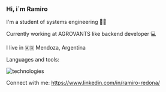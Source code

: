 ### Hi, i´m Ramiro 
I'm a student of systems engineering 👨‍🎓

Currently working at AGROVANTS like backend developer 💻

I live in 🇦🇷 Mendoza, Argentina

Languages and tools:

![technologies](https://user-images.githubusercontent.com/56373340/158002518-9e6145e9-0d94-4753-a51d-88670bcbe54f.png)


Connect with me:
https://www.linkedin.com/in/ramiro-redona/

<!--
**ramiro1998/ramiro1998** is a ✨ _special_ ✨ repository because its `README.md` (this file) appears on your GitHub profile.

Here are some ideas to get you started:
Technologies:
| Comando | Descripción |
| --- | --- |
| git status | Enumera todos los archivos nuevos o modificados |
| git diff | Muestra las diferencias de archivo que no han sido preparadas |

- 🔭 I’m currently working on ...
- 🌱 I’m currently learning ...
- 👯 I’m looking to collaborate on ...
- 🤔 I’m looking for help with ...
- 💬 Ask me about ...
- 📫 How to reach me: ...
- 😄 Pronouns: ...
- ⚡ Fun fact: ...
-->
